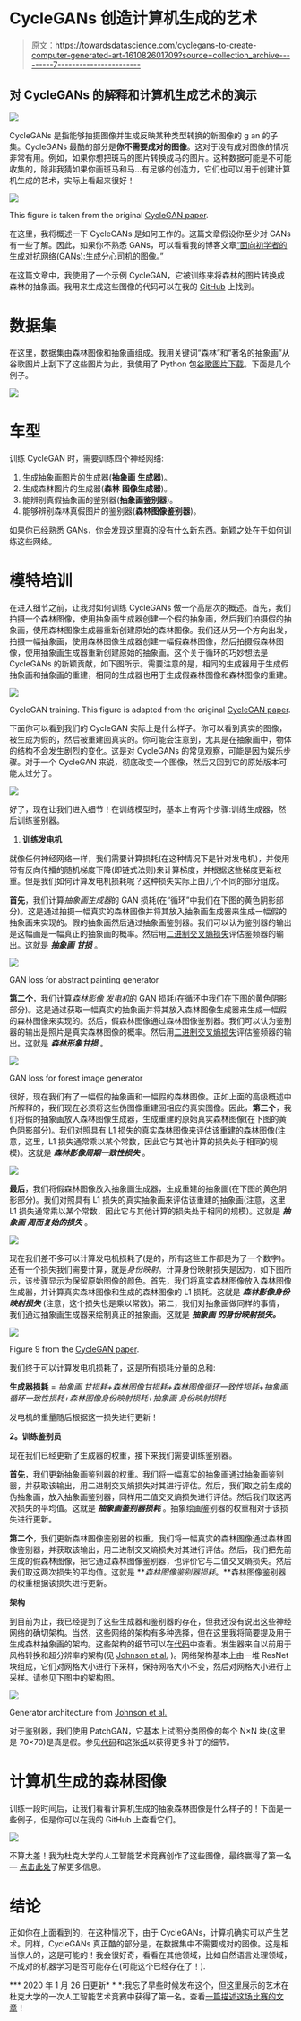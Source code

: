 # CycleGANs 创造计算机生成的艺术

> 原文：<https://towardsdatascience.com/cyclegans-to-create-computer-generated-art-161082601709?source=collection_archive---------7----------------------->

## 对 CycleGANs 的解释和计算机生成艺术的演示

![](img/96bc6cb88b2cdc3ee4bf63c60e2791a3.png)

CycleGANs 是指能够拍摄图像并生成反映某种类型转换的新图像的 g an 的子集。CycleGANs 最酷的部分是**你不需要成对的图像**。这对于没有成对图像的情况非常有用。例如，如果你想把斑马的图片转换成马的图片。这种数据可能是不可能收集的，除非我猜如果你画斑马和马…有足够的创造力，它们也可以用于创建计算机生成的艺术，实际上看起来很好！

![](img/789808505be311300d801348ab60ff86.png)

This figure is taken from the original [CycleGAN paper](https://arxiv.org/abs/1703.10593).

在这里，我将概述一下 CycleGANs 是如何工作的。这篇文章假设你至少对 GANs 有一些了解。因此，如果你不熟悉 GANs，可以看看我的博客文章[“面向初学者的生成对抗网络(GANs):生成分心司机的图像。”](/generative-adversarial-networks-gans-for-beginners-82f26753335e)

在这篇文章中，我使用了一个示例 CycleGAN，它被训练来将森林的图片转换成森林的抽象画。我用来生成这些图像的代码可以在我的 [GitHub](https://github.com/zachmonge/cyclegan_forest_abstract_art_Duke_zm) 上找到。

# 数据集

在这里，数据集由森林图像和抽象画组成。我用关键词“森林”和“著名的抽象画”从谷歌图片上刮下了这些图片为此，我使用了 Python 包[谷歌图片下载](https://github.com/hardikvasa/google-images-download)。下面是几个例子。

![](img/6681f0f5f14dee5484ab9593a5bcfaee.png)

# **车型**

训练 CycleGAN 时，需要训练四个神经网络:

1.  生成抽象画图片的生成器(**抽象画** **生成器**)。
2.  生成森林图片的生成器(**森林** **图像生成器**)。
3.  能辨别真假抽象画的鉴别器(**抽象画鉴别器**)。
4.  能够辨别森林真假图片的鉴别器(**森林图像鉴别器**)。

如果你已经熟悉 GANs，你会发现这里真的没有什么新东西。新颖之处在于如何训练这些网络。

# **模特培训**

在进入细节之前，让我对如何训练 CycleGANs 做一个高层次的概述。首先，我们拍摄一个森林图像，使用抽象画生成器创建一个假的抽象画，然后我们拍摄假的抽象画，使用森林图像生成器重新创建原始的森林图像。我们还从另一个方向出发，拍摄一幅抽象画，使用森林图像生成器创建一幅假森林图像，然后拍摄假森林图像，使用抽象画生成器重新创建原始的抽象画。这个关于循环的巧妙想法是 CycleGANs 的新颖贡献，如下图所示。需要注意的是，相同的生成器用于生成假抽象画和抽象画的重建，相同的生成器也用于生成假森林图像和森林图像的重建。

![](img/fd27e02072217b976b562d9829656dd0.png)

CycleGAN training. This figure is adapted from the original [CycleGAN paper](https://arxiv.org/abs/1703.10593).

下面你可以看到我们的 CycleGAN 实际上是什么样子。你可以看到真实的图像，被生成为假的，然后被重建回真实的。你可能会注意到，尤其是在抽象画中，物体的结构不会发生剧烈的变化。这是对 CycleGANs 的常见观察，可能是因为娱乐步骤。对于一个 CycleGAN 来说，彻底改变一个图像，然后又回到它的原始版本可能太过分了。

![](img/dce936d60c331c1d1076c4de5b5bf642.png)

好了，现在让我们进入细节！在训练模型时，基本上有两个步骤:训练生成器，然后训练鉴别器。

1.  **训练发电机**

就像任何神经网络一样，我们需要计算损耗(在这种情况下是针对发电机)，并使用带有反向传播的随机梯度下降(即链式法则)来计算梯度，并根据这些梯度更新权重。但是我们如何计算发电机损耗呢？这种损失实际上由几个不同的部分组成。

**首先**，我们计算*抽象画生成器*的 GAN 损耗(在“循环”中我们在下图的黄色阴影部分)。这是通过拍摄一幅真实的森林图像并将其放入抽象画生成器来生成一幅假的抽象画来实现的。假的抽象画然后通过抽象画鉴别器。我们可以认为鉴别器的输出是这幅画是一幅真正的抽象画的概率。然后用[二进制交叉熵损失](https://ml-cheatsheet.readthedocs.io/en/latest/loss_functions.html)评估鉴频器的输出。这就是 ***抽象画*** ***甘损*** 。

![](img/e2d2399af61f1b04b4b8693f64c2a3f7.png)

GAN loss for abstract painting generator

**第二个**，我们计算*森林影像* *发电机*的 GAN 损耗(在循环中我们在下图的黄色阴影部分)。这是通过获取一幅真实的抽象画并将其放入森林图像生成器来生成一幅假的森林图像来实现的。然后，假森林图像通过森林图像鉴别器。我们可以认为鉴别器的输出是照片是真实森林图像的概率。然后用[二进制交叉熵损失](https://ml-cheatsheet.readthedocs.io/en/latest/loss_functions.html)评估鉴频器的输出。这就是 ***森林形象甘损*** 。

![](img/7a213c812efdd7bc749f76365e1e572c.png)

GAN loss for forest image generator

很好，现在我们有了一幅假的抽象画和一幅假的森林图像。正如上面的高级概述中所解释的，我们现在必须将这些伪图像重建回相应的真实图像。因此，**第三个**，我们将假的抽象画放入森林图像生成器，生成重建的原始真实森林图像(在下图的黄色阴影部分)。我们对照具有 L1 损失的真实森林图像来评估该重建的森林图像(注意，这里，L1 损失通常乘以某个常数，因此它与其他计算的损失处于相同的规模)。这就是 ***森林影像周期一致性损失*** 。

![](img/00a4cfd71757f03bff0bf92422c31c8f.png)

**最后**，我们将假森林图像放入抽象画生成器，生成重建的抽象画(在下图的黄色阴影部分)。我们对照具有 L1 损失的真实抽象画来评估该重建的抽象画(注意，这里 L1 损失通常乘以某个常数，因此它与其他计算的损失处于相同的规模)。这就是 ***抽象画*** ***周而复始的损失*** 。

![](img/fda5f8da275f958e6c452761d1ccc4ba.png)

现在我们差不多可以计算发电机损耗了(是的，所有这些工作都是为了一个数字)。还有一个损失我们需要计算，就是*身份映射*。计算身份映射损失是因为，如下图所示，该步骤显示为保留原始图像的颜色。首先，我们将真实森林图像放入森林图像生成器，并计算真实森林图像和生成的森林图像的 L1 损耗。这就是 ***森林影像身份映射损失*** (注意，这个损失也是乘以常数)。第二，我们对抽象画做同样的事情，我们通过抽象画生成器来绘制真正的抽象画。这就是 ***抽象画*** ***的身份映射损失。***

![](img/18d2c391933a366dda753a7a6122ef89.png)

Figure 9 from the [CycleGAN paper](https://arxiv.org/abs/1703.10593).

我们终于可以计算发电机损耗了，这是所有损耗分量的总和:

**生成器损耗** = *抽象画* *甘损耗+森林图像甘损耗+森林图像循环一致性损耗+抽象画* *循环一致性损耗+森林图像身份映射损耗+抽象画* *身份映射损耗*

发电机的重量随后根据这一损失进行更新！

**2。训练鉴别员**

现在我们已经更新了生成器的权重，接下来我们需要训练鉴别器。

**首先**，我们更新抽象画鉴别器的权重。我们将一幅真实的抽象画通过抽象画鉴别器，并获取该输出，用二进制交叉熵损失对其进行评估。然后，我们取之前生成的伪抽象画，放入抽象画鉴别器，同样用二值交叉熵损失进行评估。然后我们取这两次损失的平均值。这就是 ***抽象画鉴别器损耗*** 。抽象绘画鉴别器的权重相对于该损失进行更新。

**第二个**，我们更新森林图像鉴别器的权重。我们将一幅真实的森林图像通过森林图像鉴别器，并获取该输出，用二进制交叉熵损失对其进行评估。然后，我们把先前生成的假森林图像，把它通过森林图像鉴别器，也评价它与二值交叉熵损失。然后我们取这两次损失的平均值。这就是 ***森林图像鉴别器损耗*。**森林图像鉴别器的权重根据该损失进行更新。

**架构**

到目前为止，我已经提到了这些生成器和鉴别器的存在，但我还没有说出这些神经网络的确切架构。当然，这些网络的架构有多种选择，但在这里我将简要提及用于生成森林抽象画的架构。这些架构的细节可以在[代码](https://github.com/zachmonge/cyclegan_forest_abstract_art_Duke_zm)中查看。发生器来自以前用于风格转换和超分辨率的架构(见 [Johnson et al.](https://arxiv.org/abs/1603.08155) )。网络架构基本上由一堆 ResNet 块组成，它们对网格大小进行下采样，保持网格大小不变，然后对网格大小进行上采样。请参见下图中的架构图。

![](img/3c70f18cae18cccaf9e2dc55abc7386c.png)

Generator architecture from [Johnson et al.](https://arxiv.org/abs/1603.08155)

对于鉴别器，我们使用 PatchGAN，它基本上试图分类图像的每个 N×N 块(这里是 70×70)是真是假。参见[代码](https://github.com/zachmonge/cyclegan_forest_abstract_art_Duke_zm)和这张[纸](https://arxiv.org/pdf/1611.07004.pdf)以获得更多补丁的细节。

# **计算机生成的森林图像**

训练一段时间后，让我们看看计算机生成的抽象森林图像是什么样子的！下面是一些例子，但是你可以在我的 GitHub 上查看它们。

![](img/a17be55ef4d7097ae223013ddb60b559.png)

不算太差！我为杜克大学的人工智能艺术竞赛创作了这些图像，最终赢得了第一名— [点击此处](https://ece.duke.edu/about/news/how-judge-ai-art-competition)了解更多信息。

# 结论

正如你在上面看到的，在这种情况下，由于 CycleGANs，计算机确实可以产生艺术。同样，CycleGANs 真正酷的部分是，在数据集中不需要成对的图像。这是相当惊人的，这是可能的！我会很好奇，看看在其他领域，比如自然语言处理领域，不成对的机器学习是否可能存在(可能这个已经存在了！).

*** 2020 年 1 月 26 日更新* * *:我忘了早些时候发布这个，但这里展示的艺术在杜克大学的一次人工智能艺术竞赛中获得了第一名。查看[一篇描述这场比赛的文章](https://today.duke.edu/2019/03/these-works-art-were-created-artificial-intelligence)！